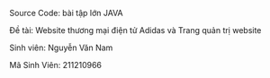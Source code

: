 Source Code: bài tập lớn JAVA

Đề tài: Website thương mại điện tử Adidas và Trang quản trị website

Sinh viên: Nguyễn Văn Nam

Mã Sinh Viên: 211210966
